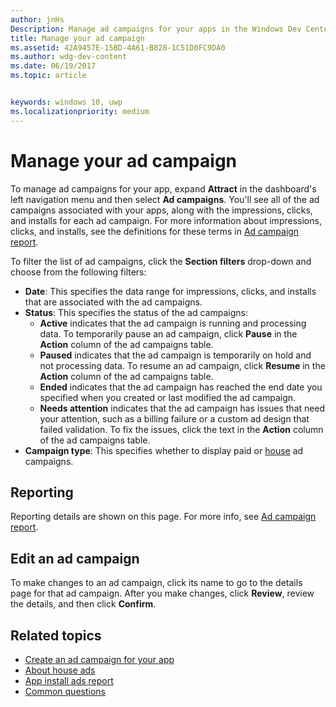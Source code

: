```yaml
---
author: jnHs
Description: Manage ad campaigns for your apps in the Windows Dev Center dashboard.
title: Manage your ad campaign
ms.assetid: 42A9457E-15BD-4A61-B828-1C51D0FC9DA0
ms.author: wdg-dev-content
ms.date: 06/19/2017
ms.topic: article


keywords: windows 10, uwp
ms.localizationpriority: medium
---
```


# Manage your ad campaign


To manage ad campaigns for your app, expand **Attract** in the dashboard's left navigation menu and then select **Ad campaigns**. You'll see all of the ad campaigns associated with your apps, along with the impressions, clicks, and installs for each ad campaign. For more information about impressions, clicks, and installs, see the definitions for these terms in [Ad campaign report](promote-your-app-report.md).

To filter the list of ad campaigns, click the **Section filters** drop-down and choose from the following filters:

-   **Date**: This specifies the data range for impressions, clicks, and installs that are associated with the ad campaigns.
-   **Status**: This specifies the status of the ad campaigns:
    -   **Active** indicates that the ad campaign is running and processing data. To temporarily pause an ad campaign, click **Pause** in the **Action** column of the ad campaigns table.
    -   **Paused** indicates that the ad campaign is temporarily on hold and not processing data. To resume an ad campaign, click **Resume** in the **Action** column of the ad campaigns table.
    -   **Ended** indicates that the ad campaign has reached the end date you specified when you created or last modified the ad campaign.
    -   **Needs attention** indicates that the ad campaign has issues that need your attention, such as a billing failure or a custom ad design that failed validation. To fix the issues, click the text in the **Action** column of the ad campaigns table.
-   **Campaign type**: This specifies whether to display paid or [house](about-house-ads.md) ad campaigns.

## Reporting


Reporting details are shown on this page. For more info, see [Ad campaign report](promote-your-app-report.md).


## Edit an ad campaign

To make changes to an ad campaign, click its name to go to the details page for that ad campaign. After you make changes, click **Review**, review the details, and then click **Confirm**.


## Related topics


* [Create an ad campaign for your app](create-an-ad-campaign-for-your-app.md)
* [About house ads](about-house-ads.md)
* [App install ads report](app-install-ads-reports.md)
* [Common questions](common-questions.md)
 

 




